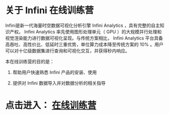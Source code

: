 # 关于 Infini 在线训练营
Infini是新一代海量时空数据可视化分析引擎 Infini Analytics ，具有完整的自主知识产权。 Infini Analytics 率先使用图形处理单元（ GPU ）的大规模并行处理和视觉渲染能力进行数据可视化呈现。与传统方案相比， Infini Analytics 平台具备高吞吐、高性价比、低延时三重优势，单位算力成本降至传统方案的 10% 。用户可以对十亿级数据集进行查询和可视化交互，并获得秒内响应。

本在线训练营的目的是：

1. 帮助用户快速熟悉 Infini 产品的安装、使用

2. 提供对 Infini 数据导入并对数据分析的相关指导

# 点击进入：  [**在线训练营**](docs/README.md)
